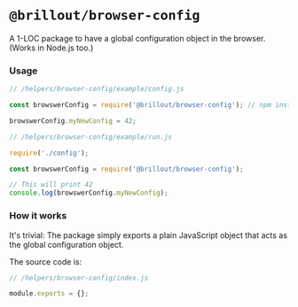 <!---






    WARNING, READ THIS.
    This is a computed file. Do not edit.
    Edit `/helpers/browser-config/readme.template.md` instead.












    WARNING, READ THIS.
    This is a computed file. Do not edit.
    Edit `/helpers/browser-config/readme.template.md` instead.












    WARNING, READ THIS.
    This is a computed file. Do not edit.
    Edit `/helpers/browser-config/readme.template.md` instead.












    WARNING, READ THIS.
    This is a computed file. Do not edit.
    Edit `/helpers/browser-config/readme.template.md` instead.












    WARNING, READ THIS.
    This is a computed file. Do not edit.
    Edit `/helpers/browser-config/readme.template.md` instead.






-->

# `@brillout/browser-config`

A 1-LOC package to have a global configuration object in the browser. (Works in Node.js too.)

### Usage

~~~js
// /helpers/browser-config/example/config.js

const browswerConfig = require('@brillout/browser-config'); // npm install @brillout/browser-config

browswerConfig.myNewConfig = 42;
~~~

~~~js
// /helpers/browser-config/example/run.js

require('./config');

const browswerConfig = require('@brillout/browser-config');

// This will print 42
console.log(browswerConfig.myNewConfig);
~~~

### How it works

It's trivial: The package simply exports a plain JavaScript object that acts as the global configuration object.

The source code is:

~~~js
// /helpers/browser-config/index.js

module.exports = {};
~~~

<!---






    WARNING, READ THIS.
    This is a computed file. Do not edit.
    Edit `/helpers/browser-config/readme.template.md` instead.












    WARNING, READ THIS.
    This is a computed file. Do not edit.
    Edit `/helpers/browser-config/readme.template.md` instead.












    WARNING, READ THIS.
    This is a computed file. Do not edit.
    Edit `/helpers/browser-config/readme.template.md` instead.












    WARNING, READ THIS.
    This is a computed file. Do not edit.
    Edit `/helpers/browser-config/readme.template.md` instead.












    WARNING, READ THIS.
    This is a computed file. Do not edit.
    Edit `/helpers/browser-config/readme.template.md` instead.






-->
